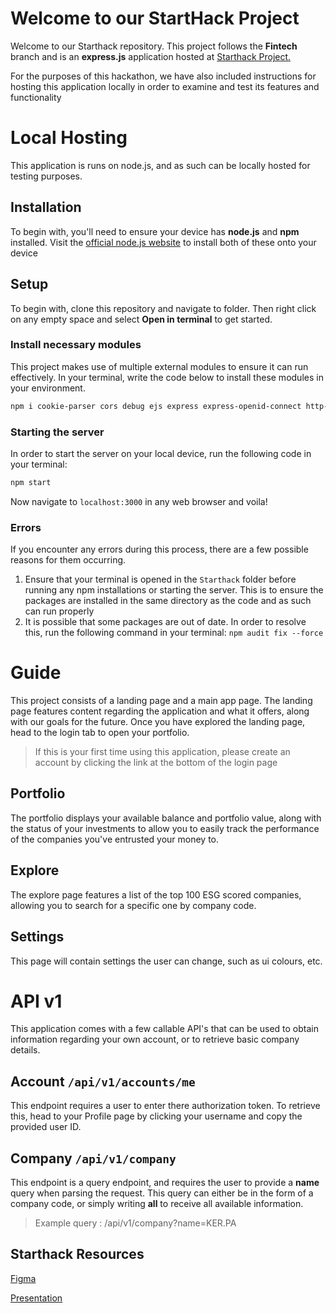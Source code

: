 
# Welcome to our StartHack Project

Welcome to our Starthack repository. This project follows the **Fintech** branch and is an **express.js** application hosted at [Starthack Project.](https://start-hack-git-master-guitarbands-projects.vercel.app/)

For the purposes of this hackathon, we have also included instructions for hosting this application locally in order to examine and test its features and functionality


# Local Hosting

This application is runs on node.js, and as such can be locally hosted for testing purposes.

## Installation

To begin with, you'll need to ensure your device has **node.js** and **npm** installed. Visit the [official node.js website](https://nodejs.org/en/download/package-manager) to install both of these onto your device

## Setup

To begin with, clone this repository and navigate to folder. Then right click on any empty space and select **Open in terminal** to get started.



### Install necessary modules

This project makes use of multiple external modules to ensure it can run effectively. In your terminal, write the code below to install these modules in your environment.

```bash
npm i cookie-parser cors debug ejs express express-openid-connect http-errors mongodb morgan qrcode vercel
```

### Starting the server

In order to start the server on your local device, run the following code in your terminal:
```bash
npm start
```
Now navigate to <code>localhost:3000</code> in any web browser and voila!


### Errors

If you encounter any errors during this process, there are a few possible reasons for them occurring.
<ol>
<li>
Ensure that your terminal is opened in the <code>Starthack</code> folder before running any npm installations or starting the server. This is to ensure the packages are installed in the same directory as the code and as such can run properly
</li>
<li>
It is possible that some packages are out of date. In order to resolve this, run the following command in your terminal: <code>npm audit fix --force</code>
</li>
</ol>

# Guide

This project consists of a landing page and a main app page. The landing page features content regarding the application and what it offers, along with our goals for the future. Once you have explored the landing page, head to the login tab to open your portfolio.

> If this is your first time using this application, please create an account by clicking the link at the bottom of the login page

## Portfolio

The portfolio displays your available balance and portfolio value, along with the status of your investments to allow you to easily track the performance of the companies you've entrusted your money to.

## Explore

The explore page features a list of the top 100 ESG scored companies, allowing you to search for a specific one by company code.

## Settings

This page will contain settings the user can change, such as ui colours, etc.


# API v1

This application comes with a few callable API's that can be used to obtain information regarding your own account, or to retrieve basic company details.

## Account  <code>/api/v1/accounts/me</code>
This endpoint requires a user to enter there authorization token. To retrieve this, head to your Profile page by clicking your username and copy the provided user ID.

## Company <code>/api/v1/company</code>
This endpoint is a query endpoint, and requires the user to provide a **name** query when parsing the request. This query can either be in the form of a company code, or simply writing **all** to receive all available information.

> Example query : /api/v1/company?name=KER.PA

## Starthack Resources
[Figma](https://www.figma.com/proto/pFNbDM74gc9PBrvCrXOfUD/StartHackFigma?node-id=2-2&t=CdYN8SIUFHwJtiZ1-1&scaling=min-zoom&content-scaling=fixed&page-id=0%3A1&starting-point-node-id=2%3A2)

[Presentation](https://docs.google.com/presentation/d/13mzck8nvZU00G6x57ygHoGHpLyiNNkE5RBE0k9qeJJc/edit?usp=sharing)
